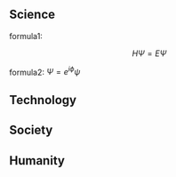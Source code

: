 <script type="text/javascript" async src="https://cdn.mathjax.org/mathjax/latest/MathJax.js?config=TeX-MML-AM_CHTML"> </script>

## Science

formula1: 

$$H\Psi=E\Psi$$

formula2: $\Psi=e^{i\phi}\psi$

## Technology

## Society

## Humanity
